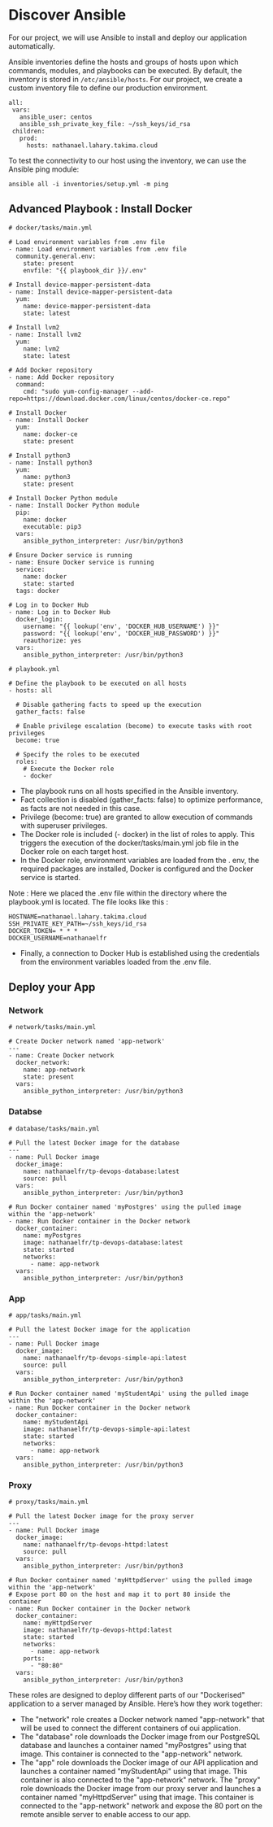 # Discover Ansible

For our project, we will use Ansible to install and deploy our application automatically.

Ansible inventories define the hosts and groups of hosts upon which commands, modules, and playbooks can be executed. By default, the inventory is stored in `/etc/ansible/hosts`. For our project, we create a custom inventory file to define our production environment.

```
all:
 vars:
   ansible_user: centos
   ansible_ssh_private_key_file: ~/ssh_keys/id_rsa
 children:
   prod:
     hosts: nathanael.lahary.takima.cloud
```

To test the connectivity to our host using the inventory, we can use the Ansible ping module:

```
ansible all -i inventories/setup.yml -m ping
```

## Advanced Playbook : Install Docker

```
# docker/tasks/main.yml

# Load environment variables from .env file
- name: Load environment variables from .env file
  community.general.env:
    state: present
    envfile: "{{ playbook_dir }}/.env"

# Install device-mapper-persistent-data
- name: Install device-mapper-persistent-data
  yum:
    name: device-mapper-persistent-data
    state: latest
  
# Install lvm2
- name: Install lvm2
  yum:
    name: lvm2
    state: latest

# Add Docker repository
- name: Add Docker repository
  command:
    cmd: "sudo yum-config-manager --add-repo=https://download.docker.com/linux/centos/docker-ce.repo"

# Install Docker
- name: Install Docker
  yum:
    name: docker-ce
    state: present

# Install python3
- name: Install python3
  yum:
    name: python3
    state: present

# Install Docker Python module
- name: Install Docker Python module
  pip:
    name: docker
    executable: pip3
  vars:
    ansible_python_interpreter: /usr/bin/python3

# Ensure Docker service is running
- name: Ensure Docker service is running
  service:
    name: docker
    state: started
  tags: docker

# Log in to Docker Hub
- name: Log in to Docker Hub
  docker_login:
    username: "{{ lookup('env', 'DOCKER_HUB_USERNAME') }}"
    password: "{{ lookup('env', 'DOCKER_HUB_PASSWORD') }}"
    reauthorize: yes
  vars:
    ansible_python_interpreter: /usr/bin/python3
```

```
# playbook.yml

# Define the playbook to be executed on all hosts
- hosts: all

  # Disable gathering facts to speed up the execution
  gather_facts: false
  
  # Enable privilege escalation (become) to execute tasks with root privileges
  become: true

  # Specify the roles to be executed
  roles:
    # Execute the Docker role
    - docker
```

* The playbook runs on all hosts specified in the Ansible inventory.
* Fact collection is disabled (gather_facts: false) to optimize performance, as facts are not needed in this case.
* Privilege (become: true) are granted to allow execution of commands with superuser privileges.
* The Docker role is included (- docker) in the list of roles to apply. This triggers the execution of the docker/tasks/main.yml job file in the Docker role on each target host.
* In the Docker role, environment variables are loaded from the . env, the required packages are installed, Docker is configured and the Docker service is started.

Note : Here we placed the .env file within the directory where the playbook.yml is located. The file looks like this :

```
HOSTNAME=nathanael.lahary.takima.cloud
SSH_PRIVATE_KEY_PATH=~/ssh_keys/id_rsa
DOCKER_TOKEN= * * *  
DOCKER_USERNAME=nathanaelfr
```

* Finally, a connection to Docker Hub is established using the credentials from the environment variables loaded from the .env file.


## Deploy your App

### Network

```
# network/tasks/main.yml

# Create Docker network named 'app-network'
---
- name: Create Docker network
  docker_network:
    name: app-network
    state: present
  vars:
    ansible_python_interpreter: /usr/bin/python3

```

### Databse

```
# database/tasks/main.yml

# Pull the latest Docker image for the database
---
- name: Pull Docker image
  docker_image:
    name: nathanaelfr/tp-devops-database:latest
    source: pull
  vars:
    ansible_python_interpreter: /usr/bin/python3

# Run Docker container named 'myPostgres' using the pulled image within the 'app-network'
- name: Run Docker container in the Docker network
  docker_container:
    name: myPostgres
    image: nathanaelfr/tp-devops-database:latest
    state: started
    networks:
      - name: app-network
  vars:
    ansible_python_interpreter: /usr/bin/python3

```

### App


```
# app/tasks/main.yml

# Pull the latest Docker image for the application
---
- name: Pull Docker image
  docker_image:
    name: nathanaelfr/tp-devops-simple-api:latest
    source: pull
  vars:
    ansible_python_interpreter: /usr/bin/python3

# Run Docker container named 'myStudentApi' using the pulled image within the 'app-network'
- name: Run Docker container in the Docker network
  docker_container:
    name: myStudentApi
    image: nathanaelfr/tp-devops-simple-api:latest
    state: started
    networks:
      - name: app-network
  vars:
    ansible_python_interpreter: /usr/bin/python3

```


### Proxy

```
# proxy/tasks/main.yml

# Pull the latest Docker image for the proxy server
---
- name: Pull Docker image
  docker_image:
    name: nathanaelfr/tp-devops-httpd:latest
    source: pull
  vars:
    ansible_python_interpreter: /usr/bin/python3

# Run Docker container named 'myHttpdServer' using the pulled image within the 'app-network'
# Expose port 80 on the host and map it to port 80 inside the container
- name: Run Docker container in the Docker network
  docker_container:
    name: myHttpdServer
    image: nathanaelfr/tp-devops-httpd:latest
    state: started
    networks:
      - name: app-network
    ports:
      - "80:80"
  vars:
    ansible_python_interpreter: /usr/bin/python3

```
  
These roles are designed to deploy different parts of our "Dockerised" application to a server managed by Ansible. Here’s how they work together:

* The "network" role creates a Docker network named "app-network" that will be used to connect the different containers of oui application.
* The "database" role downloads the Docker image from our PostgreSQL database and launches a container named "myPostgres" using that image. This container is connected to the "app-network" network.
* The "app" role downloads the Docker image of our API application and launches a container named "myStudentApi" using that image. This container is also connected to the "app-network" network.
The "proxy" role downloads the Docker image from our proxy server and launches a container named "myHttpdServer" using that image. This container is connected to the "app-network" network and expose the 80 port on the remote ansible server to enable access to our app.

